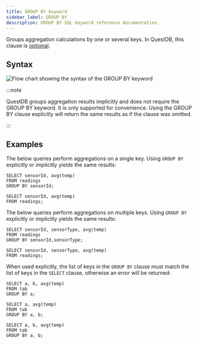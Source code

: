 ```yaml
---
title: GROUP BY keyword
sidebar_label: GROUP BY
description: GROUP BY SQL keyword reference documentation.
---
```


Groups aggregation calculations by one or several keys. In QuestDB, this clause
is [optional](/docs/concept/sql-extensions/#optionality-of-group-by/).

## Syntax

![Flow chart showing the syntax of the GROUP BY keyword](/images/docs/diagrams/groupBy.svg)

:::note

QuestDB groups aggregation results implicitly and does not require the GROUP BY
keyword. It is only supported for convenience. Using the GROUP BY clause
explicitly will return the same results as if the clause was omitted.

:::

## Examples

The below queries perform aggregations on a single key. Using `GROUP BY`
explicitly or implicitly yields the same results:

```questdb-sql title="Single key aggregation, explicit GROUP BY"
SELECT sensorId, avg(temp)
FROM readings
GROUP BY sensorId;
```

```questdb-sql title="Single key aggregation, implicit GROUP BY"
SELECT sensorId, avg(temp)
FROM readings;
```

The below queries perform aggregations on multiple keys. Using `GROUP BY`
explicitly or implicitly yields the same results:

```questdb-sql title="Multiple key aggregation, explicit GROUP BY"
SELECT sensorId, sensorType, avg(temp)
FROM readings
GROUP BY sensorId,sensorType;
```

```questdb-sql title="Multiple key aggregation, implicit GROUP BY"
SELECT sensorId, sensorType, avg(temp)
FROM readings;
```

When used explicitly, the list of keys in the `GROUP BY` clause must match the
list of keys in the `SELECT` clause, otherwise an error will be returned:

```questdb-sql title="Error - Column b is missing in the GROUP BY clause"
SELECT a, b, avg(temp)
FROM tab
GROUP BY a;
```

```questdb-sql title="Error - Column b is missing in the SELECT clause"
SELECT a, avg(temp)
FROM tab
GROUP BY a, b;
```

```questdb-sql title="Success - Columns match"
SELECT a, b, avg(temp)
FROM tab
GROUP BY a, b;
```
